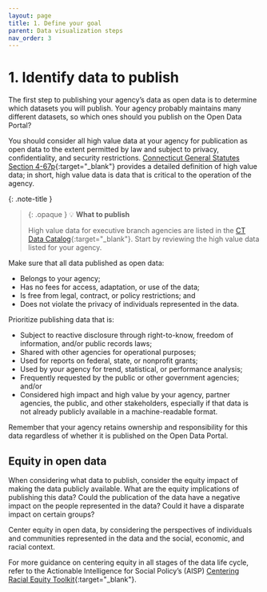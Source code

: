 ```yaml
---
layout: page
title: 1. Define your goal
parent: Data visualization steps
nav_order: 3
---
```


# 1. Identify data to publish

The first step to publishing your agency’s data as open data is to determine which datasets you will publish. Your agency probably maintains many different datasets, so which ones should you publish on the Open Data Portal? 

You should consider all high value data at your agency for publication as open data to the extent permitted by law and subject to privacy, confidentiality, and security restrictions. [Connecticut General Statutes Section 4-67p](https://www.cga.ct.gov/current/pub/chap_050.htm#sec_4-67p){:target="_blank"} provides a detailed definition of high value data; in short, high value data is data that is critical to the operation of the agency. 

{: .note-title }
> {: .opaque }
>💡 **What to publish**
>
>High value data for executive branch agencies are listed in the [CT Data Catalog](https://data.ct.gov/Government/CT-Data-Catalog/rym6-myq3){:target="_blank"}. Start by reviewing the high value data listed for your agency. 

Make sure that all data published as open data: 

* Belongs to your agency; 
* Has no fees for access, adaptation, or use of the data; 
* Is free from legal, contract, or policy restrictions; and
* Does not violate the privacy of individuals represented in the data.

Prioritize publishing data that is:

* Subject to reactive disclosure through right-to-know, freedom of information, and/or public records laws; 
* Shared with other agencies for operational purposes; 
* Used for reports on federal, state, or nonprofit grants; 
* Used by your agency for trend, statistical, or performance analysis; 
* Frequently requested by the public or other government agencies; and/or 
* Considered high impact and high value by your agency, partner agencies, the public, and other stakeholders, especially if that data is not already publicly available in a machine-readable format. 

Remember that your agency retains ownership and responsibility for this data regardless of whether it is published on the Open Data Portal. 

## Equity in open data 

When considering what data to publish, consider the equity impact of making the data publicly available. What are the equity implications of publishing this data? Could the publication of the data have a negative impact on the people represented in the data? Could it have a disparate impact on certain groups? 

Center equity in open data, by considering the perspectives of individuals and communities represented in the data and the social, economic, and racial context. 

For more guidance on centering equity in all stages of the data life cycle, refer to the Actionable Intelligence for Social Policy’s (AISP) [Centering Racial Equity Toolkit](https://aisp.upenn.edu/centering-equity/){:target="_blank"}.

